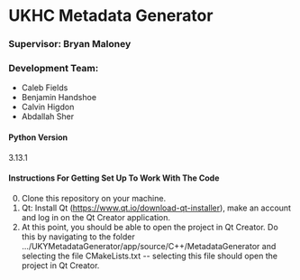 # UKHC Metadata Generator
### Supervisor: Bryan Maloney
### Development Team:
- Caleb Fields
- Benjamin Handshoe
- Calvin Higdon
- Abdallah Sher

#### Python Version
3.13.1

#### Instructions For Getting Set Up To Work With The Code
0. Clone this repository on your machine.
1. Qt: Install Qt (https://www.qt.io/download-qt-installer), make an account and log in on the Qt Creator application.
2. At this point, you should be able to open the project in Qt Creator. Do this by navigating to the folder .../UKYMetadataGenerator/app/source/C++/MetadataGenerator and selecting the file CMakeLists.txt -- selecting this file should open the project in Qt Creator.